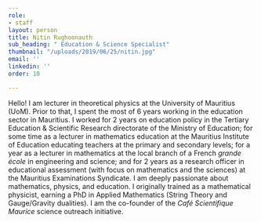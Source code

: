 ```yaml
---
role:
- staff
layout: person
title: Nitin Rughoonauth
sub_heading: " Education & Science Specialist"
thumbnail: "/uploads/2019/06/25/nitin.jpg"
email: ''
linkedin: ''
order: 10

---
```

Hello! I am lecturer in theoretical physics at the University of Mauritius (UoM). Prior to that, I spent the most of 6 years working in the education sector in Mauritius. I worked for 2 years on education policy in the Tertiary Education & Scientific Research directorate of the Ministry of Education; for some time as a lecturer in mathematics education at the Mauritius Institute of Education educating teachers at the primary and secondary levels; for a year as a lecturer in mathematics at the local branch of a French _grande école_ in engineering and science; and for 2 years as a research officer in educational assessment (with focus on mathematics and the sciences) at the Mauritius Examinations Syndicate. I am deeply passionate about mathematics, physics, and education. I originally trained as a mathematical physicist, earning a PhD in Applied Mathematics (String Theory and Gauge/Gravity dualities). I am the co-founder of the _Café Scientifique Maurice_ science outreach initiative.